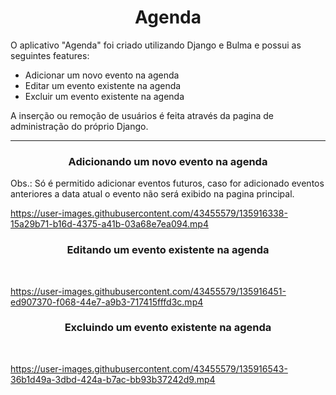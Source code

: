 <h1 align="center"> Agenda </h1>

<p>O aplicativo "Agenda" foi criado utilizando Django e Bulma e possui as seguintes features:</p>
<ul>
  <li> Adicionar um novo evento na agenda </li>
  <li> Editar um evento existente na agenda </li>
  <li> Excluir um evento existente na agenda </li>
</ul>
A inserção ou remoção de usuários é feita através da pagina de administração do próprio Django.

<hr>
<h3 align="center"> Adicionando um novo evento na agenda </h3>
Obs.: Só é permitido adicionar eventos futuros, caso for adicionado eventos anteriores a data atual o evento não será exibido na pagina principal.
<br>

https://user-images.githubusercontent.com/43455579/135916338-15a29b71-b16d-4375-a41b-03a68e7ea094.mp4


<h3 align="center"> Editando um evento existente na agenda </h3>
<br>

https://user-images.githubusercontent.com/43455579/135916451-ed907370-f068-44e7-a9b3-717415fffd3c.mp4

<h3 align="center"> Excluindo um evento existente na agenda </h3>
<br>

https://user-images.githubusercontent.com/43455579/135916543-36b1d49a-3dbd-424a-b7ac-bb93b37242d9.mp4
